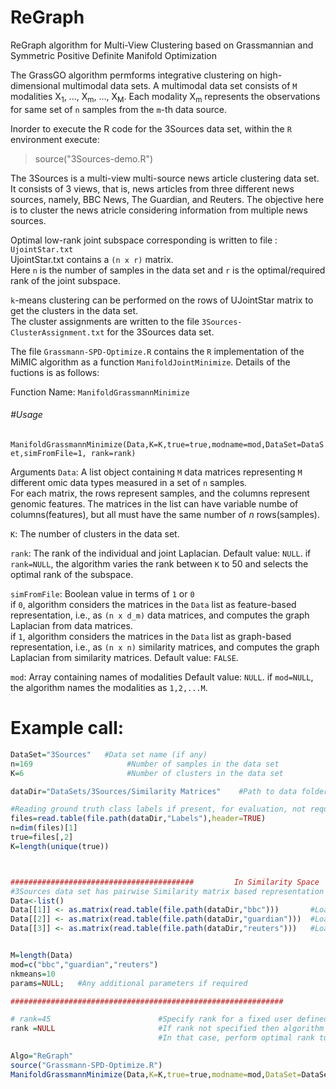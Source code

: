 # ReGraph
ReGraph algorithm for Multi-View Clustering based on Grassmannian and Symmetric Positive Definite Manifold Optimization


The GrassGO algorithm permforms integrative clustering on high-dimensional multimodal data sets. A multimodal data set consists of ``M`` modalities X<sub>1</sub>, ..., X<sub>m</sub>, ..., X<sub>M</sub>. Each modality X<sub>m</sub> represents the observations for same set of ``n`` samples from the ``m``-th data source.

Inorder to execute the R code for the 3Sources data set,  within the ``R`` environment execute:
>source("3Sources-demo.R")

The 3Sources is a multi-view multi-source news article clustering data set. It consists of 3 views, that is, news articles from three different news sources, namely, BBC News, The Guardian, and Reuters. The objective here is to cluster the news atricle considering information from multiple news sources.


Optimal low-rank joint subspace corresponding is written to file : ``UjointStar.txt``   
UjointStar.txt contains a ``(n x r)`` matrix.   
Here ``n`` is the number of samples in the data set and ``r`` is the optimal/required rank of the joint subspace.   

``k``-means clustering can be performed on the rows of UJointStar matrix to get the clusters in the data set.   
The cluster assignments are written to the file ``3Sources-ClusterAssignment.txt`` for the 3Sources data set.  

The file ``Grassmann-SPD-Optimize.R`` contains the ``R`` implementation of the MiMIC algorithm as a function `ManifoldJointMinimize`. 
Details of the fuctions is as follows:

Function Name: `ManifoldGrassmannMinimize`

###### #Usage 
`ManifoldGrassmannMinimize(Data,K=K,true=true,modname=mod,DataSet=DataSet,simFromFile=1, rank=rank)
`


Arguments
``Data``:  A list object containing ``M`` data matrices representing ``M`` different omic data types measured in a set of ``n`` samples.    
For each matrix, the rows represent samples, and the columns represent genomic features.
The matrices in the list can have variable numbe of columns(features), but all must have the same number of *n* rows(samples).

``K``: The number of clusters in the data set.

``rank``: The rank of the individual and joint Laplacian. 
Default value: ``NULL``.
if ``rank=NULL``, the algorithm varies the rank between ``K`` to 50 and selects the optimal rank of the subspace.

``simFromFile``: Boolean value in terms of ``1`` or ``0``   
if `0`, algorithm considers the matrices in the `Data` list as feature-based representation, i.e., as `(n x d_m)` data matrices, and computes the graph Laplacian from data matrices.   
if ``1``, algorithm considers the matrices in the `Data` list as graph-based representation, i.e., as `(n x n)` similarity matrices, and computes the graph Laplacian from similarity matrices.
Default value: ``FALSE``.

`mod`: Array containing names of modalities
Default value: `NULL`.
if `mod=NULL`, the algorithm names the modalities as  `1,2,...M`.




# Example call:

```r
DataSet="3Sources" 	 #Data set name (if any)
n=169			          #Number of samples in the data set
K=6				          #Number of clusters in the data set

dataDir="DataSets/3Sources/Similarity Matrices"    #Path to data folder

#Reading ground truth class labels if present, for evaluation, not required for proposed model
files=read.table(file.path(dataDir,"Labels"),header=TRUE)
n=dim(files)[1]
true=files[,2]
K=length(unique(true))



#########################################         In Similarity Space   #########################################
#3Sources data set has pairwise Similarity matrix based representation of views
Data<-list()
Data[[1]] <- as.matrix(read.table(file.path(dataDir,"bbc")))       #Load View1 similarity matrix
Data[[2]] <- as.matrix(read.table(file.path(dataDir,"guardian")))  #Load View2 similarity matrix
Data[[3]] <- as.matrix(read.table(file.path(dataDir,"reuters")))   #Load View3 similarity matrix


M=length(Data)
mod=c("bbc","guardian","reuters")
nkmeans=10
params=NULL;   #Any additional parameters if required

#############################################################               Grassmannian-SPD-Optimization                         ##############################################################################

# rank=45                        #Specify rank for a fixed user defined Rank
rank =NULL                       #If rank not specified then algorithm runs for rank K to 50
                                 #In that case, perform optimal rank tuning as discussed in paper from results obtained in Results folder

Algo="ReGraph"
source("Grassmann-SPD-Optimize.R")
ManifoldGrassmannMinimize(Data,K=K,true=true,modname=mod,DataSet=DataSet,simFromFile=1, rank=rank)
```

